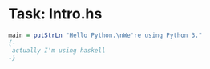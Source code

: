
# Task: Intro.hs

``` haskell
main = putStrLn "Hello Python.\nWe're using Python 3."
{-
 actually I'm using haskell
-}
```
    